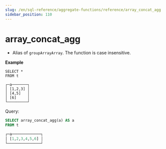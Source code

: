 ```yaml
---
slug: /en/sql-reference/aggregate-functions/reference/array_concat_agg
sidebar_position: 110
---
```


# array_concat_agg 
- Alias of `groupArrayArray`. The function is case insensitive.

**Example**

```text
SELECT *
FROM t

┌─a───────┐
│ [1,2,3] │
│ [4,5]   │
│ [6]     │
└─────────┘

```

Query:

```sql
SELECT array_concat_agg(a) AS a
FROM t

┌─a─────────────┐
│ [1,2,3,4,5,6] │
└───────────────┘
```
